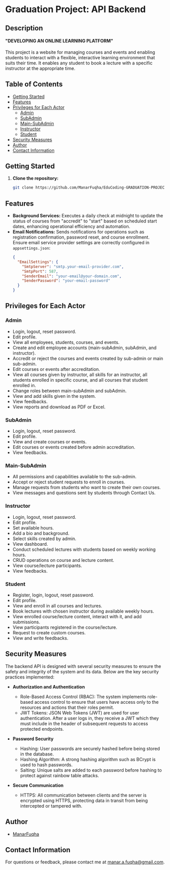 # Graduation Project: API Backend

## Description
#### "DEVELOPING AN ONLINE LEARNING PLATFORM"
This project is a website for managing courses and events and enabling students to interact with a flexible, interactive learning environment that suits their time. It enables any student to book a lecture with a specific instructor at the appropriate time.

## Table of Contents
- [Getting Started](#getting-started)
- [Features](#features)
- [Privileges for Each Actor](#privileges-for-each-actor)
    - [Admin](#admin)
    - [SubAdmin](#subadmin)
    - [Main-SubAdmin](#main-subadmin)
    - [Instructor](#instructor)
    - [Student](#student)
- [Security Measures](#security-measures)
- [Author](#author)
- [Contact Information](#contact-information)

## Getting Started

1. **Clone the repository:**
   ```sh
   git clone https://github.com/ManarFuqha/EduCoding-GRADUATION-PROJECT.git

## Features

- **Background Services:** Executes a daily check at midnight to update the status of courses from "accredit" to "start" based on scheduled start dates, enhancing operational efficiency and automation.
- **Email Notifications:** Sends notifications for operations such as registration confirmation, password reset, and course enrollment. Ensure email service provider settings are correctly configured in `appsettings.json`:
  ```json
  {
    "EmailSettings": {
      "SmtpServer": "smtp.your-email-provider.com",
      "SmtpPort": 587,
      "SenderEmail": "your-email@your-domain.com",
      "SenderPassword": "your-email-password"
    }
  }
  ```

## Privileges for Each Actor

### Admin
- Login, logout, reset password.
- Edit profile.
- View all employees, students, courses, and events.
- Create and edit employee accounts (main-subAdmin, subAdmin, and instructor).
- Accredit or reject the courses and events created by sub-admin or main sub-admin.
- Edit courses or events after accreditation.
- View all courses given by instructor, all skills for an instructor, all students enrolled in specific course, and all courses that student enrolled in.
- Change roles between main-subAdmin and subAdmin.
- View and add skills given in the system.
- View feedbacks.
- View reports and download as PDF or Excel.

### SubAdmin
- Login, logout, reset password.
- Edit profile.
- View and create courses or events.
- Edit courses or events created before admin accreditation.
- View feedbacks.

### Main-SubAdmin
- All permissions and capabilities available to the sub-admin.
- Accept or reject student requests to enroll in courses.
- Manage requests from students who want to create their own courses.
- View messages and questions sent by students through Contact Us.

### Instructor
- Login, logout, reset password.
- Edit profile.
- Set available hours.
- Add a bio and background.
- Select skills created by admin.
- View dashboard.
- Conduct scheduled lectures with students based on weekly working hours.
- CRUD operations on course and lecture content.
- View course/lecture participants.
- View feedbacks.

### Student
- Register, login, logout, reset password.
- Edit profile.
- View and enroll in all courses and lectures.
- Book lectures with chosen instructor during available weekly hours.
- View enrolled course/lecture content, interact with it, and add submissions.
- View participants registered in the course/lecture.
- Request to create custom courses.
- View and write feedbacks.

## Security Measures

The backend API is designed with several security measures to ensure the safety and integrity of the system and its data. Below are the key security practices implemented:

- **Authorization and Authentication**
  - Role-Based Access Control (RBAC): The system implements role-based access control to ensure that users have access only to the resources and actions that their roles permit.
  - JWT Tokens: JSON Web Tokens (JWT) are used for user authentication. After a user logs in, they receive a JWT which they must include in the header of subsequent requests to access protected endpoints.

- **Password Security**
  - Hashing: User passwords are securely hashed before being stored in the database.
  - Hashing Algorithm: A strong hashing algorithm such as BCrypt is used to hash passwords.
  - Salting: Unique salts are added to each password before hashing to protect against rainbow table attacks.

- **Secure Communication**
  - HTTPS: All communication between clients and the server is encrypted using HTTPS, protecting data in transit from being intercepted or tampered with.

## Author 
 - [ManarFuqha](https://github.com/ManarFuqha)

## Contact Information

For questions or feedback, please contact me at [manar.a.fuqha@gmail.com](mailto:manar.a.fuqha@gmail.com).
